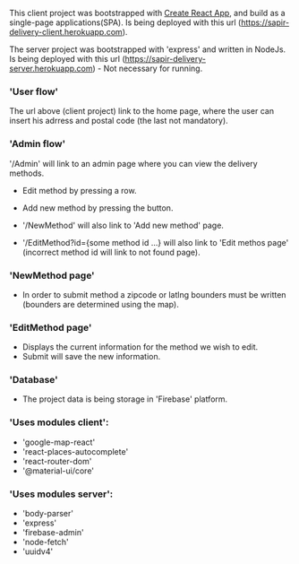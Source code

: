 This client project was bootstrapped with [Create React App](https://github.com/facebook/create-react-app),
and build as a single-page applications(SPA).
Is being deployed with this url (https://sapir-delivery-client.herokuapp.com).

The server project was bootstrapped with 'express' and written in NodeJs.
Is being deployed with this url (https://sapir-delivery-server.herokuapp.com) - Not necessary for running.

### 'User flow'
The url above (client project) link to the home page, where the user can insert his adrress and postal code (the last not mandatory).

### 'Admin flow'
'/Admin' will link to an admin page where you can view the delivery methods.
- Edit method by pressing a row.
- Add new method by pressing the button.

- '/NewMethod' will also link to 'Add new method' page.
- '/EditMethod?id={some method id ...} will also link to 'Edit methos page' (incorrect method id will link to not found page).

### 'NewMethod page'
- In order to submit method a zipcode or latlng bounders must be written (bounders are determined using the map).

### 'EditMethod page'
- Displays the current information for the method we wish to edit.
- Submit will save the new information.

### 'Database'
- The project data is being storage in 'Firebase' platform.

### 'Uses modules client':
- 'google-map-react'
- 'react-places-autocomplete'
- 'react-router-dom'
- '@material-ui/core'

### 'Uses modules server':
- 'body-parser'
- 'express'
- 'firebase-admin'
- 'node-fetch'
- 'uuidv4'




